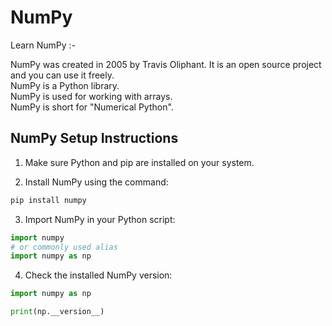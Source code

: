 # NumPy

Learn NumPy :-

NumPy was created in 2005 by Travis Oliphant. It is an open source project and you can use it freely.<br>
NumPy is a Python library. <br>
NumPy is used for working with arrays. <br>
NumPy is short for "Numerical Python". <br>

## NumPy Setup Instructions

1. Make sure Python and pip are installed on your system.

2. Install NumPy using the command:

```bash
pip install numpy
```

3. Import NumPy in your Python script:

```python
import numpy
# or commonly used alias
import numpy as np
```

4. Check the installed NumPy version:

```python
import numpy as np

print(np.__version__)
```


